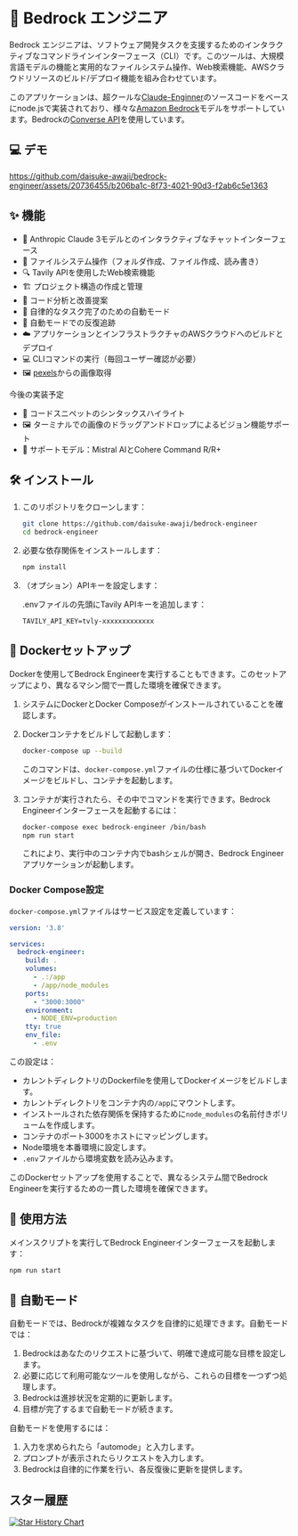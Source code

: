 # 🧙 Bedrock エンジニア

Bedrock エンジニアは、ソフトウェア開発タスクを支援するためのインタラクティブなコマンドラインインターフェース（CLI）です。このツールは、大規模言語モデルの機能と実用的なファイルシステム操作、Web検索機能、AWSクラウドリソースのビルド/デプロイ機能を組み合わせています。

このアプリケーションは、超クールな[Claude-Enginner](https://github.com/Doriandarko/claude-engineer)のソースコードをベースにnode.jsで実装されており、様々な[Amazon Bedrock](https://aws.amazon.com/jp/bedrock/)モデルをサポートしています。Bedrockの[Converse API](https://docs.aws.amazon.com/bedrock/latest/APIReference/API_runtime_Converse.html)を使用しています。

## 💻 デモ

https://github.com/daisuke-awaji/bedrock-engineer/assets/20736455/b206ba1c-8f73-4021-90d3-f2ab6c5e1363

## ✨ 機能

- 💬 Anthropic Claude 3モデルとのインタラクティブなチャットインターフェース
- 📁 ファイルシステム操作（フォルダ作成、ファイル作成、読み書き）
- 🔍 Tavily APIを使用したWeb検索機能
- 🏗️ プロジェクト構造の作成と管理
- 🧐 コード分析と改善提案
- 🚀 自律的なタスク完了のための自動モード
- 🔄 自動モードでの反復追跡
- ☁️ アプリケーションとインフラストラクチャのAWSクラウドへのビルドとデプロイ
- 💻 CLIコマンドの実行（毎回ユーザー確認が必要）
- 🖼️ [pexels](https://www.pexels.com/)からの画像取得

今後の実装予定

- 🌈 コードスニペットのシンタックスハイライト
- 🖼️ ターミナルでの画像のドラッグアンドドロップによるビジョン機能サポート
- 🤖 サポートモデル：Mistral AIとCohere Command R/R+

## 🛠️ インストール

1. このリポジトリをクローンします：

   ```bash
   git clone https://github.com/daisuke-awaji/bedrock-engineer
   cd bedrock-engineer
   ```

2. 必要な依存関係をインストールします：

   ```bash
   npm install
   ```

3. （オプション）APIキーを設定します：

   .envファイルの先頭にTavily APIキーを追加します：

   ```.env
   TAVILY_API_KEY=tvly-xxxxxxxxxxxxx
   ```

## 🐳 Dockerセットアップ

Dockerを使用してBedrock Engineerを実行することもできます。このセットアップにより、異なるマシン間で一貫した環境を確保できます。

1. システムにDockerとDocker Composeがインストールされていることを確認します。

2. Dockerコンテナをビルドして起動します：

   ```bash
   docker-compose up --build
   ```

   このコマンドは、`docker-compose.yml`ファイルの仕様に基づいてDockerイメージをビルドし、コンテナを起動します。

3. コンテナが実行されたら、その中でコマンドを実行できます。Bedrock Engineerインターフェースを起動するには：

   ```bash
   docker-compose exec bedrock-engineer /bin/bash
   npm run start
   ```

   これにより、実行中のコンテナ内でbashシェルが開き、Bedrock Engineerアプリケーションが起動します。

### Docker Compose設定

`docker-compose.yml`ファイルはサービス設定を定義しています：

```yaml
version: '3.8'

services:
  bedrock-engineer:
    build: .
    volumes:
      - .:/app
      - /app/node_modules
    ports:
      - "3000:3000"
    environment:
      - NODE_ENV=production
    tty: true
    env_file:
      - .env
```

この設定は：
- カレントディレクトリのDockerfileを使用してDockerイメージをビルドします。
- カレントディレクトリをコンテナ内の`/app`にマウントします。
- インストールされた依存関係を保持するために`node_modules`の名前付きボリュームを作成します。
- コンテナのポート3000をホストにマッピングします。
- Node環境を本番環境に設定します。
- `.env`ファイルから環境変数を読み込みます。

このDockerセットアップを使用することで、異なるシステム間でBedrock Engineerを実行するための一貫した環境を確保できます。

## 🚀 使用方法

メインスクリプトを実行してBedrock Engineerインターフェースを起動します：

```bash
npm run start
```

## 🤖 自動モード

自動モードでは、Bedrockが複雑なタスクを自律的に処理できます。自動モードでは：

1. Bedrockはあなたのリクエストに基づいて、明確で達成可能な目標を設定します。
2. 必要に応じて利用可能なツールを使用しながら、これらの目標を一つずつ処理します。
3. Bedrockは進捗状況を定期的に更新します。
4. 目標が完了するまで自動モードが続きます。

自動モードを使用するには：

1. 入力を求められたら「automode」と入力します。
2. プロンプトが表示されたらリクエストを入力します。
3. Bedrockは自律的に作業を行い、各反復後に更新を提供します。

## スター履歴

[![Star History Chart](https://api.star-history.com/svg?repos=daisuke-awaji/bedrock-engineer&type=Date)](https://star-history.com/#daisuke-awaji/bedrock-engineer&Date)
